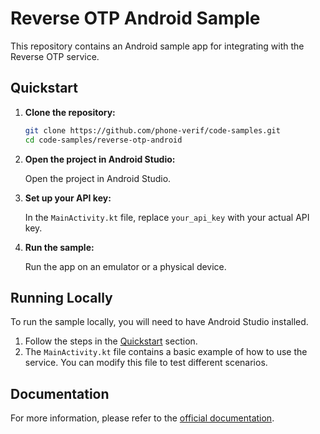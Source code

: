 # Reverse OTP Android Sample

This repository contains an Android sample app for integrating with the Reverse OTP service.

## Quickstart

1.  **Clone the repository:**

    ```bash
    git clone https://github.com/phone-verif/code-samples.git
    cd code-samples/reverse-otp-android
    ```

2.  **Open the project in Android Studio:**

    Open the project in Android Studio.

3.  **Set up your API key:**

    In the `MainActivity.kt` file, replace `your_api_key` with your actual API key.

4.  **Run the sample:**

    Run the app on an emulator or a physical device.

## Running Locally

To run the sample locally, you will need to have Android Studio installed.

1.  Follow the steps in the [Quickstart](#quickstart) section.
2.  The `MainActivity.kt` file contains a basic example of how to use the service. You can modify this file to test different scenarios.

## Documentation

For more information, please refer to the [official documentation](https://phone-verif.com/docs).
